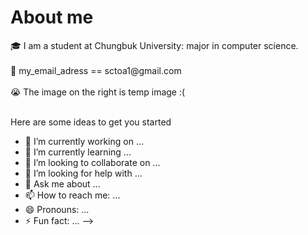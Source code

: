 # About me
<p>
🎓 I am a student at Chungbuk University: major in computer science. <br/><br/>
📧 my_email_adress == sctoa1@gmail.com <br/><br/>
😭 The image on the right is temp image :( <br/><br/>
</p>

Here are some ideas to get you started

- 🔭 I’m currently working on ...
- 🌱 I’m currently learning ...
- 👯 I’m looking to collaborate on ...
- 🤔 I’m looking for help with ...
- 💬 Ask me about ...
- 📫 How to reach me: ...
- 😄 Pronouns: ...
- ⚡ Fun fact: ...
-->
